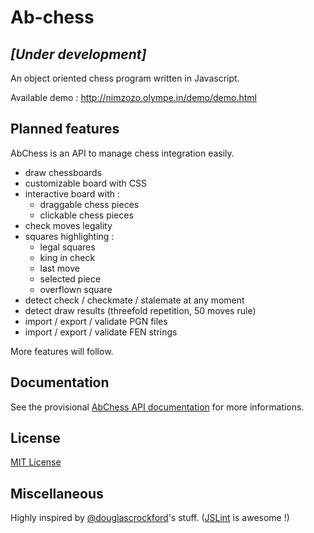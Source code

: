 # Ab-chess
## _[Under development]_

An object oriented chess program written in Javascript. 

Available demo  : http://nimzozo.olympe.in/demo/demo.html

## Planned features

AbChess is an API to manage chess integration easily.

* draw chessboards
* customizable board with CSS
* interactive board with :
  * draggable chess pieces
  * clickable chess pieces
* check moves legality
* squares highlighting :
  * legal squares
  * king in check
  * last move
  * selected piece
  * overflown square
* detect check / checkmate / stalemate at any moment
* detect draw results (threefold repetition, 50 moves rule)
* import / export / validate PGN files
* import / export / validate FEN strings

More features will follow.

## Documentation

See the provisional [AbChess API documentation](https://github.com/Nimzozo/ab-chess/blob/master/js/abChess-0.1/api-reference.md) for more informations.

## License

[MIT License](https://github.com/Nimzozo/ab-chess/blob/master/LICENSE)

## Miscellaneous

Highly inspired by [@douglascrockford](https://github.com/douglascrockford)'s stuff. ([JSLint](http://www.jslint.com) is awesome !)
